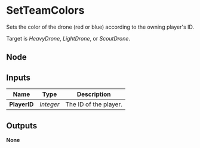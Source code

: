 # SetTeamColors
Sets the color of the drone (red or blue) according to the owning player's ID.  

Target is *HeavyDrone*, *LightDrone*, or *ScoutDrone*.  

## Node

## Inputs
|Name           |Type       |Description            |
|---------------|-----------|-----------------------|
|**PlayerID**   |*Integer*  |The ID of the player.  |

## Outputs
**None**